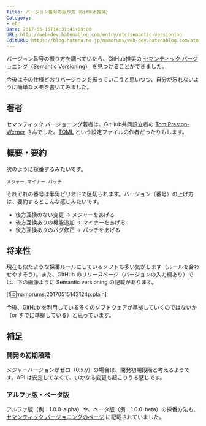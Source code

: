 ```yaml
---
Title: バージョン番号の振り方（GitHub推奨）
Category:
- etc
Date: 2017-05-15T14:31:41+09:00
URL: http://web-dev.hatenablog.com/entry/etc/semantic-versioning
EditURL: https://blog.hatena.ne.jp/mamorums/web-dev.hatenablog.com/atom/entry/10328749687246536763
---
```


バージョン番号の振り方を調べていたら、GitHub推奨の [セマンティック バージョニング（Semantic Versioning）](http://semver.org/lang/ja/) を見つけることができました。

今後はその仕様どおりバージョンを振っていこうと思いつつ、自分が忘れないように簡単なメモを書いてみました。


## 著者
セマンティック バージョニング著者は、GitHub共同設立者の [Tom Preston-Werner](https://github.com/mojombo) さんでした。[TOML](https://github.com/toml-lang/toml) という設定ファイルの作者だったりもします。


## 概要・要約
次のように採番するみたいです。

```
メジャー.マイナー.パッチ
```

それぞれの番号は半角ピリオドで区切られます。バージョン（番号）の上げ方は、要約するとこんな感じみたいです。

- 後方互換のない変更 -> メジャーをあげる
- 後方互換ありの機能追加 -> マイナーをあげる
- 後方互換ありのバグ修正 -> パッチをあげる


## 将来性
現在も似たような採番ルールにしているソフトも多い気がします（ルールを合わせやすそう）。また、GitHub のリリースページ（バージョンの入力欄あり）では、下の画像ように Semantic versioning の記載があります。

[f:id:mamorums:20170515143124p:plain]

今後、GitHub を利用している多くのソフトウェアが準拠していくのではないか（or すでに準拠している）と思っています。


## 補足
### 開発の初期段階
メジャーバージョンがゼロ（0.x.y）の場合は、開発初期段階と考えるようです。API は安定してなくて、いかなる変更も起こりうる感じです。

### アルファ版・ベータ版
アルファ版（例：1.0.0-alpha）や、ベータ版（例：1.0.0-beta）の採番方法も、[セマンティック バージョニングのページ](http://semver.org/lang/ja/) に記載されていました。
